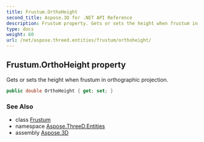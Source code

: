 ```yaml
---
title: Frustum.OrthoHeight
second_title: Aspose.3D for .NET API Reference
description: Frustum property. Gets or sets the height when frustum in orthographic projection
type: docs
weight: 60
url: /net/aspose.threed.entities/frustum/orthoheight/
---
```

## Frustum.OrthoHeight property

Gets or sets the height when frustum in orthographic projection.

```csharp
public double OrthoHeight { get; set; }
```

### See Also

* class [Frustum](../)
* namespace [Aspose.ThreeD.Entities](../../frustum/)
* assembly [Aspose.3D](../../../)


